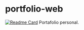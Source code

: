 # portfolio-web
[![Readme Card](https://github-readme-stats.vercel.app/api/pin/?username=donatofranco&repo=portfolio-web)](https://github.com/donatofranco/portfolio-web)
Portafolio personal.
